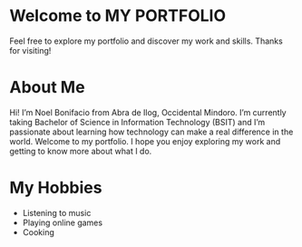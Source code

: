 # Welcome to MY PORTFOLIO
Feel free to explore my portfolio and discover my work and skills. Thanks for visiting!
# About Me
Hi! I’m Noel Bonifacio from Abra de Ilog, Occidental Mindoro. I’m currently taking Bachelor of Science in Information Technology (BSIT) and I’m passionate about learning how technology can make a real difference in the world. Welcome to my portfolio. I hope you enjoy exploring my work and getting to know more about what I do.
# My Hobbies
* Listening to music
* Playing online games
* Cooking
